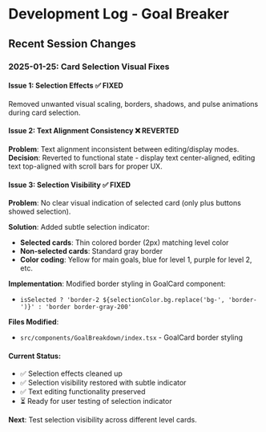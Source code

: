# Development Log - Goal Breaker

## Recent Session Changes

### 2025-01-25: Card Selection Visual Fixes

#### Issue 1: Selection Effects ✅ FIXED
Removed unwanted visual scaling, borders, shadows, and pulse animations during card selection.

#### Issue 2: Text Alignment Consistency ❌ REVERTED
**Problem**: Text alignment inconsistent between editing/display modes.
**Decision**: Reverted to functional state - display text center-aligned, editing text top-aligned with scroll bars for proper UX.

#### Issue 3: Selection Visibility ✅ FIXED
**Problem**: No clear visual indication of selected card (only plus buttons showed selection).

**Solution**: Added subtle selection indicator:
- **Selected cards**: Thin colored border (2px) matching level color
- **Non-selected cards**: Standard gray border
- **Color coding**: Yellow for main goals, blue for level 1, purple for level 2, etc.

**Implementation**: Modified border styling in GoalCard component:
- `isSelected ? 'border-2 ${selectionColor.bg.replace('bg-', 'border-')}' : 'border border-gray-200'`

**Files Modified**:
- `src/components/GoalBreakdown/index.tsx` - GoalCard border styling

#### Current Status:
- ✅ Selection effects cleaned up
- ✅ Selection visibility restored with subtle indicator
- ✅ Text editing functionality preserved
- ⏳ Ready for user testing of selection indicator

**Next**: Test selection visibility across different level cards.
